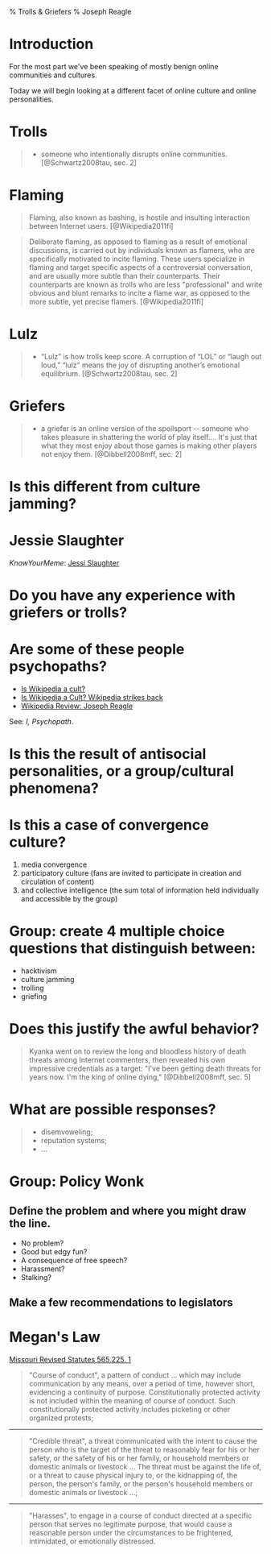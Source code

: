 ﻿% Trolls & Griefers
% Joseph Reagle

# Introduction

For the most part we've been speaking of mostly benign online communities and cultures. 

Today we will begin looking at a different facet of online culture and online personalities.

# Trolls

> *  someone who intentionally disrupts online communities. [@Schwartz2008tau, sec. 2]

# Flaming

> Flaming, also known as bashing, is hostile and insulting interaction between Internet users. [@Wikipedia2011fi]

> Deliberate flaming, as opposed to flaming as a result of emotional discussions, is carried out by individuals known as flamers, who are specifically motivated to incite flaming. These users specialize in flaming and target specific aspects of a controversial conversation, and are usually more subtle than their counterparts. Their counterparts are known as trolls who are less "professional" and write obvious and blunt remarks to incite a flame war, as opposed to the more subtle, yet precise flamers. [@Wikipedia2011fi]

# Lulz

> * “Lulz” is how trolls keep score. A corruption of “LOL” or “laugh out loud,” “lulz” means the joy of disrupting another’s emotional equilibrium. [@Schwartz2008tau, sec. 2]

# Griefers

> * a griefer is an online version of the spoilsport -- someone who takes pleasure in shattering the world of play itself.... It's just that what they most enjoy about those games is making other players not enjoy them. [@Dibbell2008mff, sec. 2]

# Is this different from culture jamming?

# Jessie Slaughter

*KnowYourMeme*: [Jessi Slaughter](http://knowyourmeme.com/memes/jessi-slaughter#.TqXfxUTshG4)

# Do you have any experience with griefers or trolls?

# Are some of these people psychopaths?

* [Is Wikipedia a cult?](http://en.wikipedia.org/wiki/Wikipedia:Wikipedia_Signpost/2010-06-14/In_the_news)
* [Is Wikipedia a Cult? Wikipedia strikes back](http://www.globalpolitician.com/print.asp?id=6478)
* [Wikipedia Review: Joseph Reagle](http://wikipediareview.com/lofiversion/index.php?t29889.html)

See: *I, Psychopath*.

# Is this the result of antisocial personalities, or a group/cultural phenomena? 

# Is this a case of convergence culture?

1. media convergence
2. participatory culture (fans are invited to participate in creation and circulation of content)
3. and collective intelligence (the sum total of information held individually and accessible by the group)


# Group: create 4 multiple choice questions that distinguish between:

* hacktivism
* culture jamming
* trolling
* griefing

# Does this justify the awful behavior?

> Kyanka went on to review the long and bloodless history of death threats among Internet commenters, then revealed his own impressive credentials as a target: "I've been getting death threats for years now. I'm the king of online dying," [@Dibbell2008mff, sec. 5]

# What are possible responses?

> * disemvoweling;
> * reputation systems;
> * ...

# Group: Policy Wonk

## Define the problem and where you might draw the line.

* No problem?
* Good but edgy fun?
* A consequence of free speech?
* Harassment?
* Stalking?

## Make a few recommendations to legislators
	
# Megan's Law

[Missouri Revised Statutes 565.225. 1](http://www.moga.mo.gov/statutes/C500-599/5650000225.HTM)

> "Course of conduct", a pattern of conduct ... which may include communication by any means, over a period of time, however short, evidencing a continuity of purpose. Constitutionally protected activity is not included within the meaning of course of conduct. Such constitutionally protected activity includes picketing or other organized protests; 

---

> "Credible threat", a threat communicated with the intent to cause the person who is the target of the threat to reasonably fear for his or her safety, or the safety of his or her family, or household members or domestic animals or livestock ... The threat must be against the life of, or a threat to cause physical injury to, or the kidnapping of, the person, the person's family, or the person's household members or domestic animals or livestock ...; 

---

> "Harasses", to engage in a course of conduct directed at a specific person that serves no legitimate purpose, that would cause a reasonable person under the circumstances to be frightened, intimidated, or emotionally distressed.
